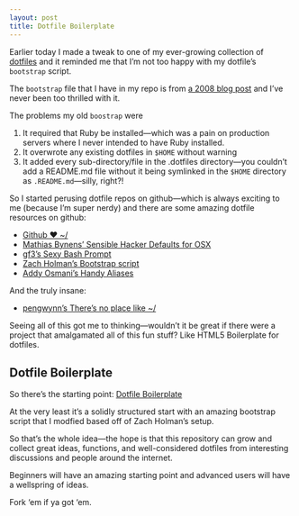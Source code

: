 ```yaml
---
layout: post
title: Dotfile Boilerplate
---
```


Earlier today I made a tweak to one of my ever-growing collection of 
[dotfiles](https://github.com/thcipriani/dotfiles/) and it reminded me 
that I&#8217;m not too happy with my dotfile&#8217;s `bootstrap` script.

The `bootstrap` file that I have in my repo is from [a 2008 blog post](http://errtheblog.com/posts/89-huba-huba) 
and I&#8217;ve never been too thrilled with it. 

The problems my old `boostrap` were

1. It required that Ruby be installed&#8212;which was a pain on production 
   servers where I never intended to have Ruby installed.
2. It overwrote any existing dotfiles in `$HOME` without warning
3. It added every sub-directory/file in the .dotfiles directory&#8212;you couldn&#8217;t 
   add a README.md file without it being symlinked in the `$HOME` directory as 
   `.README.md`&#8212;silly, right?!

So I started perusing dotfile repos on github&#8212;which is always exciting 
to me (because I&#8217;m super nerdy) and there are some amazing dotfile resources 
on github:

- [Github &#10084; ~/](http://dotfiles.github.io/)
- [Mathias Bynens&#8217; Sensible Hacker Defaults for OSX](https://github.com/mathiasbynens/dotfiles)
- [gf3&#8217;s Sexy Bash Prompt](https://github.com/gf3/dotfiles)
- [Zach Holman&#8217;s Bootstrap script](http://zachholman.com/2010/08/dotfiles-are-meant-to-be-forked/)
- [Addy Osmani&#8217;s Handy Aliases](https://github.com/addyosmani/dotfiles/blob/master/.aliases)

And the truly insane:

- [pengwynn&#8217;s There&#8217;s no place like ~/](https://github.com/pengwynn/dotfiles)

Seeing all of this got me to thinking&#8212;wouldn&#8217;t it be great if there 
were a project that amalgamated all of this fun stuff? Like HTML5 Boilerplate 
for dotfiles.

## Dotfile Boilerplate

So there&#8217;s the starting point: [Dotfile Boilerplate](https://github.com/thcipriani/dotfile-boilerplate)

At the very least it&#8217;s a solidly structured start with an amazing 
bootstrap script that I modfied based off of Zach Holman&#8217;s setup.

So that&#8217;s the whole idea&#8212;the hope is that this repository can grow 
and collect great ideas, functions, and well-considered dotfiles from 
interesting discussions and people around the internet. 

Beginners will have an amazing starting point and advanced users will have 
a wellspring of ideas.

Fork &#8216;em if ya got &#8216;em.
